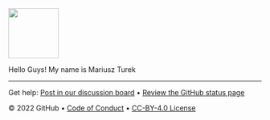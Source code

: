 


<img src="https://user-images.githubusercontent.com/100483180/225104455-ef0cd539-f811-4b1c-be06-3675241dc169.jpg" width="100" height="100" />

Hello Guys!
My name is Mariusz Turek


<!--
  <<< Author notes: Footer >>>
  Add a link to get support, GitHub status page, code of conduct, license link.
-->

---

Get help: [Post in our discussion board](https://github.com/skills/.github/discussions) &bull; [Review the GitHub status page](https://www.githubstatus.com/)

&copy; 2022 GitHub &bull; [Code of Conduct](https://www.contributor-covenant.org/version/2/1/code_of_conduct/code_of_conduct.md) &bull; [CC-BY-4.0 License](https://creativecommons.org/licenses/by/4.0/legalcode)
